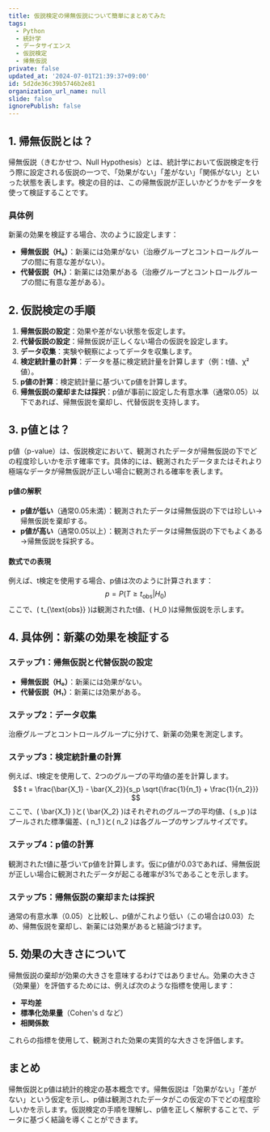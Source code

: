 ```yaml
---
title: 仮説検定の帰無仮説について簡単にまとめてみた
tags:
  - Python
  - 統計学
  - データサイエンス
  - 仮説検定
  - 帰無仮説
private: false
updated_at: '2024-07-01T21:39:37+09:00'
id: 5d2de36c39b5746b2e81
organization_url_name: null
slide: false
ignorePublish: false
---
```

## 1. 帰無仮説とは？

帰無仮説（きむかせつ、Null Hypothesis）とは、統計学において仮説検定を行う際に設定される仮説の一つで、「効果がない」「差がない」「関係がない」といった状態を表します。検定の目的は、この帰無仮説が正しいかどうかをデータを使って検証することです。

### 具体例
新薬の効果を検証する場合、次のように設定します：
- **帰無仮説（H₀）**：新薬には効果がない（治療グループとコントロールグループの間に有意な差がない）。
- **代替仮説（H₁）**：新薬には効果がある（治療グループとコントロールグループの間に有意な差がある）。

## 2. 仮説検定の手順

1. **帰無仮説の設定**：効果や差がない状態を仮定します。
2. **代替仮説の設定**：帰無仮説が正しくない場合の仮説を設定します。
3. **データ収集**：実験や観察によってデータを収集します。
4. **検定統計量の計算**：データを基に検定統計量を計算します（例：t値、χ²値）。
5. **p値の計算**：検定統計量に基づいてp値を計算します。
6. **帰無仮説の棄却または採択**：p値が事前に設定した有意水準（通常0.05）以下であれば、帰無仮説を棄却し、代替仮説を支持します。

## 3. p値とは？

p値（p-value）は、仮説検定において、観測されたデータが帰無仮説の下でどの程度珍しいかを示す確率です。具体的には、観測されたデータまたはそれより極端なデータが帰無仮説が正しい場合に観測される確率を表します。

#### p値の解釈
- **p値が低い**（通常0.05未満）：観測されたデータは帰無仮説の下では珍しい→帰無仮説を棄却する。
- **p値が高い**（通常0.05以上）：観測されたデータは帰無仮説の下でもよくある→帰無仮説を採択する。

#### 数式での表現
例えば、t検定を使用する場合、p値は次のように計算されます：
$$
p = P(T \geq t_{\text{obs}} | H_0)
$$
ここで、\( t_{\text{obs}} \)は観測されたt値、\( H_0 \)は帰無仮説を示します。

## 4. 具体例：新薬の効果を検証する

### ステップ1：帰無仮説と代替仮説の設定
- **帰無仮説（H₀）**：新薬には効果がない。
- **代替仮説（H₁）**：新薬には効果がある。

### ステップ2：データ収集
治療グループとコントロールグループに分けて、新薬の効果を測定します。

### ステップ3：検定統計量の計算
例えば、t検定を使用して、2つのグループの平均値の差を計算します。
$$
t = \frac{\bar{X_1} - \bar{X_2}}{s_p \sqrt{\frac{1}{n_1} + \frac{1}{n_2}}}
$$
ここで、\( \bar{X_1} \)と\( \bar{X_2} \)はそれぞれのグループの平均値、\( s_p \)はプールされた標準偏差、\( n_1 \)と\( n_2 \)は各グループのサンプルサイズです。

### ステップ4：p値の計算
観測されたt値に基づいてp値を計算します。仮にp値が0.03であれば、帰無仮説が正しい場合に観測されたデータが起こる確率が3%であることを示します。

### ステップ5：帰無仮説の棄却または採択
通常の有意水準（0.05）と比較し、p値がこれより低い（この場合は0.03）ため、帰無仮説を棄却し、新薬には効果があると結論づけます。

## 5. 効果の大きさについて

帰無仮説の棄却が効果の大きさを意味するわけではありません。効果の大きさ（効果量）を評価するためには、例えば次のような指標を使用します：
- **平均差**
- **標準化効果量**（Cohen's d など）
- **相関係数**

これらの指標を使用して、観測された効果の実質的な大きさを評価します。

## まとめ

帰無仮説とp値は統計的検定の基本概念です。帰無仮説は「効果がない」「差がない」という仮定を示し、p値は観測されたデータがこの仮定の下でどの程度珍しいかを示します。仮説検定の手順を理解し、p値を正しく解釈することで、データに基づく結論を導くことができます。
